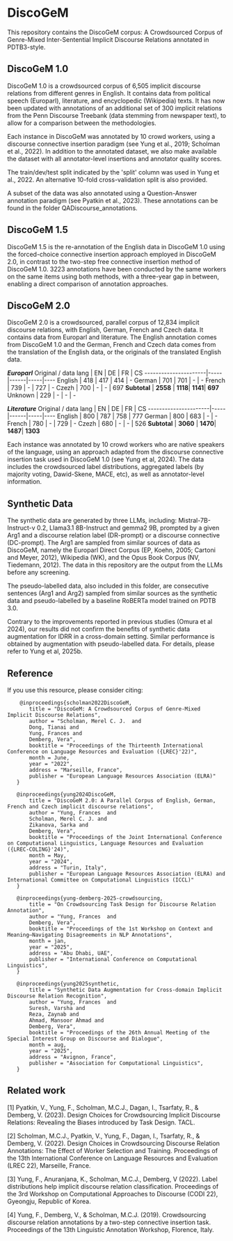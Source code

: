# DiscoGeM
 
This repository contains the DiscoGeM corpus: A Crowdsourced Corpus of Genre-Mixed Inter-Sentential Implicit Discourse Relations annotated in PDTB3-style.

 ## DiscoGeM 1.0
 
DiscoGeM 1.0 is a crowdsourced corpus of 6,505 implicit discourse relations from different genres in English. It contains data from political speech (Europarl), literature, and encyclopedic (Wikipedia) texts. It has now been updated with annotations of an additional set of 300 implicit relations from the Penn Discourse Treebank (data stemming from newspaper text), to allow for a comparison between the methodologies.

Each instance in DiscoGeM was annotated by 10 crowd workers, using a discourse connective insertion paradigm (see Yung et al., 2019; Scholman et al., 2022). In addition to the annotated dataset, we also make available the dataset with all annotator-level insertions and annotator quality scores.

The train/dev/test split indicated by the 'split' column was used in Yung et al., 2022. An alternative 10-fold cross-validation split is also provided.

A subset of the data was also annotated using a Question-Answer annotation paradigm (see Pyatkin et al., 2023). These annotations can be found in the folder QADiscourse_annotations.

 ## DiscoGeM 1.5

DiscoGeM 1.5 is the re-annotation of the English data in DiscoGeM 1.0 using the forced-choice connective insertion approach employed in DiscoGeM 2.0, in contrast to the two-step free connective insertion method of DiscoGeM 1.0. 3223 annotations have been conducted by the same workers on the same items using both methods, with a three-year gap in between, enabling a direct comparison of annotation approaches.

 ## DiscoGeM 2.0

 DiscoGeM 2.0 is a crowdsourced, parallel corpus of 12,834 implicit discourse relations, with English, German, French and Czech data.  It contains data from Europarl and literature. The English annotation comes from DiscoGeM 1.0 and the German, French and Czech data comes from the translation of the English data, or the originals of the translated English data.

 ***Europarl***
Original / data lang  | EN  | DE   | FR  | CS 
----------------------|-----|------|-----|----
English               | 418 | 417  | 414 | -
German                | 701 | 701  | -   | -
French                | 739 | -    | 727 | -
Czezh                 | 700 | -    |  -  | 697
**Subtotal**        | **2558** | **1118**| **1141**| **697**
Unknown               | 229 | - | - | -

 ***Literature***
Original / data lang  | EN  | DE   | FR  | CS 
----------------------|-----|------|-----|----
English               | 800 | 787  | 758 | 777
German                | 800 | 683  | -   | -
French                | 780 | -    | 729 | -
Czezh                 | 680 | -    |  -  | 526
**Subtotal**        | **3060** | **1470**| **1487**| **1303**

Each instance was annotated by 10 crowd workers who are native speakers of the language, using an approach adapted from the discourse connective insertion task used in DiscoGeM 1.0 (see Yung et al, 2024). The data includes the crowdsourced label distributions, aggregated labels (by majority voting, Dawid-Skene, MACE, etc), as well as annotator-level information.

## Synthetic Data

The synthetic data are generated by three LLMs, including: Mistral-7B-Instruct-v 0.2, Llama3.1 8B-Instruct and gemma2 9B, prompted by a given Arg1 and a discourse relation label (DR-prompt) or a discourse connective (DC-prompt). The Arg1 are sampled from similar sources of data as DiscoGeM, namely the Europarl Direct Corpus (EP, Koehn, 2005; Cartoni and Meyer, 2012), Wikipedia (WK), and the Opus Book Corpus (NV, Tiedemann, 2012). The data in this repository are the output from the LLMs before any screening.

The pseudo-labelled data, also included in this folder, are consecutive sentences (Arg1 and Arg2) sampled from similar sources as the synthetic data and pseudo-labelled by a baseline RoBERTa model trained on PDTB 3.0.

Contrary to the improvements reported in previous studies (Omura et al 2024), our results did not confirm the benefits of synthetic data augmentation for IDRR in a cross-domain setting. Similar performance is obtained by augmentation with pseudo-labelled data. For details, please refer to Yung et al, 2025b.


 ## Reference
 If you use this resource, please consider citing:
 
        @inproceedings{scholman2022DiscoGeM,
           title = "DiscoGeM: A Crowdsourced Corpus of Genre-Mixed Implicit Discourse Relations",
           author = "Scholman, Merel C. J.  and
           Dong, Tianai and
           Yung, Frances and
           Demberg, Vera",
           booktitle = "Proceedings of the Thirteenth International Conference on Language Resources and Evaluation ({LREC}'22)",
           month = June,
           year = "2022",
           address = "Marseille, France",
           publisher = "European Language Resources Association (ELRA)"
       }

       @inproceedings{yung2024DiscoGeM,
           title = "DiscoGeM 2.0: A Parallel Corpus of English, German, French and Czech implicit discourse relations",
           author = "Yung, Frances  and
           Scholman, Merel C. J. and
           Zikanova, Sarka and
           Demberg, Vera",
           booktitle = "Proceedings of the Joint International Conference on Computational Linguistics, Language Resources and Evaluation ({LREC-COLING}'24)",
           month = May,
           year = "2024",
           address = "Turin, Italy",
           publisher = "European Language Resources Association (ELRA) and International Committee on Computational Linguistics (ICCL)"
       }

       @inproceedings{yung-demberg-2025-crowdsourcing,
           title = "On Crowdsourcing Task Design for Discourse Relation Annotation",
           author = "Yung, Frances  and
           Demberg, Vera",
           booktitle = "Proceedings of the 1st Workshop on Context and Meaning—Navigating Disagreements in NLP Annotations",
           month = jan,
           year = "2025",
           address = "Abu Dhabi, UAE",
           publisher = "International Conference on Computational Linguistics",
       }

       @inproceedings{yung2025synthetic,
           title = "Synthetic Data Augmentation for Cross-domain Implicit Discourse Relation Recognition",
           author = "Yung, Frances  and
           Suresh, Varsha and
           Reza, Zaynab and
           Ahmad, Mansoor Ahmad and
           Demberg, Vera",
           booktitle = "Proceedings of the 26th Annual Meeting of the Special Interest Group on Discourse and Dialogue",
           month = aug,
           year = "2025",
           address = "Avignon, France",
           publisher = "Association for Computational Linguistics",
       }




## Related work

<a id="1">[1]</a> 
Pyatkin, V., Yung, F., Scholman, M.C.J., Dagan, I., Tsarfaty, R., & Demberg, V. (2023). 
Design Choices for Crowdsourcing Implicit Discourse Relations: Revealing the Biases introduced by Task Design. 
TACL.

<a id="1">[2]</a> 
Scholman, M.C.J., Pyatkin, V., Yung, F., Dagan, I., Tsarfaty, R., & Demberg, V. (2022).
Design Choices in Crowdsourcing Discourse Relation Annotations: The Effect of Worker Selection and Training. 
Proceedings of the 13th International Conference on Language Resources and Evaluation (LREC 22), Marseille, France.

<a id="1">[3]</a>
Yung, F., Anuranjana, K., Scholman, M.C.J., Demberg, V (2022).
Label distributions help implicit discourse relation classification.
Proceedings of the 3rd Workshop on Computational Approaches to Discourse (CODI 22), Gyeongju, Republic of Korea.

<a id="1">[4]</a> 
Yung, F., Demberg, V., & Scholman, M.C.J. (2019). 
Crowdsourcing discourse relation annotations by a two-step connective insertion task. 
Proceedings of the 13th Linguistic Annotation Workshop, Florence, Italy.
